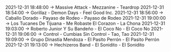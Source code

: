 2021-12-31 18:48:00 -> Massive Attack - Mezzanine - Teardrop
2021-12-31 18:54:00 -> Gorillaz - Demon Days - Feel Good Inc.
2021-12-31 18:56:00 -> Caballo Dorado - Payaso de Rodeo - Payaso de Rodeo
2021-12-31 19:00:00 -> Los Tucanes De Tijuana - Me Robaste El Corazon - La Chona
2021-12-31 19:03:00 -> Roberto Junior Y Su Bandeño - El Coco No - El Coco No
2021-12-31 19:06:00 -> Control - Cumbias Sin Control - Tao, Tao
2021-12-31 19:09:00 -> Grupo Dinastia Mendoza - El Pasito Perrón - El Pasito Perrón
2021-12-31 19:13:00 -> Hechizeros Band - El Sonidito - El Sonidito
